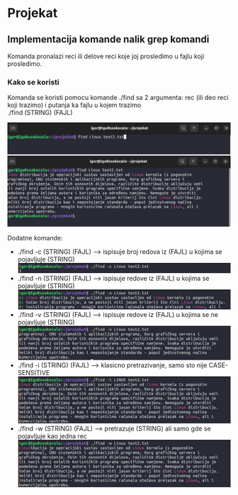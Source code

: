 # Projekat
## Implementacija komande nalik grep komandi

Komanda pronalazi reci ili delove reci koje joj prosledimo u fajlu koji prosledimo.

### Kako se koristi
Komanda se koristi pomocu komande ./find sa 2 argumenta: rec (ili deo reci koji trazimo) i putanja ka fajlu u kojem trazimo<br>
./find (STRING) (FAJL)

<img src="/slike/1.png">
<img src="/slike/2.png">

Dodatne komande:<br>
<ul>
  <li>./find -c (STRING) (FAJL) --> ispisuje broj redova iz (FAJL) u kojima se pojavljuje (STRING)</li>
    <img src="/slike/3.png">
  <li>./find -n (STRING) (FAJL) --> ispisuje redove iz (FAJL) u kojima se pojavljuje (STRING)</li>
    <img src="/slike/4.png">
  <li>./find -v (STRING) (FAJL) --> ispisuje redove iz (FAJL) u kojima se ne pojavljuje (STRING)</li>
    <img src="/slike/5.png">
  <li>./find -i (STRING) (FAJL) --> klasicno pretrazivanje, samo sto nije CASE-SENSITIVE</li>
    <img src="/slike/6.png">
  <li>./find -w (STRING) (FAJL) --> pretrazuje (STRING) ali samo gde se pojavljuje kao jedna rec</li>
    <img src="/slike/7.png">
</ul>

